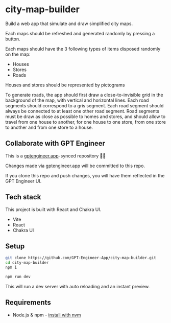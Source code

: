 # city-map-builder

Build a web app that simulate and draw simplified city maps.

Each maps should be refreshed and generated randomly by pressing a button.

Each maps should have the 3 following types of items disposed randomly on the map:
- Houses
- Stores
- Roads

Houses and stores should be represented by pictograms

To generate roads, the app should first draw a close-to-invisible grid in the background of the map, with vertical and horizontal lines. Each road segments should correspond to a gris segment. Each road segment should always be connected to at least one other road segment. Road segments must be draw as close as possible to homes and stores, and should allow to travel from one house to another, for one house to one store, from one store to another and from one store to a house.

## Collaborate with GPT Engineer

This is a [gptengineer.app](https://gptengineer.app)-synced repository 🌟🤖

Changes made via gptengineer.app will be committed to this repo.

If you clone this repo and push changes, you will have them reflected in the GPT Engineer UI.

## Tech stack

This project is built with React and Chakra UI.

- Vite
- React
- Chakra UI

## Setup

```sh
git clone https://github.com/GPT-Engineer-App/city-map-builder.git
cd city-map-builder
npm i
```

```sh
npm run dev
```

This will run a dev server with auto reloading and an instant preview.

## Requirements

- Node.js & npm - [install with nvm](https://github.com/nvm-sh/nvm#installing-and-updating)
